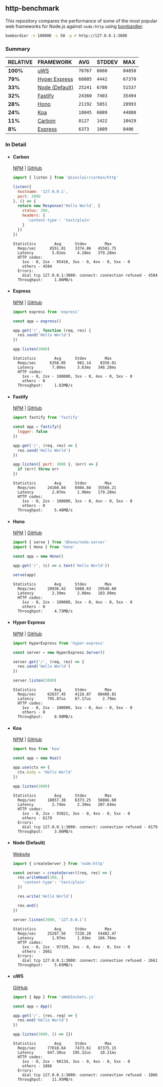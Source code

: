 ## http-benchmark

This repository compares the performance of some of the most popular web frameworks for Node.js against `node:http` using [bombardier](https://github.com/codesenberg/bombardier).

```bash
bombardier -n 100000 -c 50 -p r http://127.0.0.1:3000
```

### Summary

| RELATIVE | FRAMEWORK | AVG | STDDEV | MAX |
| :--- | :--- | :--- | :--- | :--- |
| **100%** | [uWS](#uws) | `76767` | `6660` | `84850` |
| **79%** | [Hyper Express](#hyper-express) | `60805` | `4442` | `67370` |
| **33%** | [Node (Default)](#node-default) | `25241` | `6780` | `51537` |
| **32%** | [Fastify](#fastify) | `24360` | `7403` | `35494` |
| **28%** | [Hono](#hono) | `21192` | `5851` | `28993` |
| **24%** | [Koa](#koa) | `18045` | `6089` | `44880` |
| **11%** | [Carbon](#carbon) | `8127` | `1422` | `10429` |
| **8%** | [Express](#express) | `6373` | `1009` | `8406` |


### In Detail

- #### Carbon
  [NPM](https://npmjs.com/@sinclair/carbon) | [GitHub](https://github.com/sinclairzx81/carbon)
  ```js
  import { listen } from '@sinclair/carbon/http'

  listen({
    hostname: '127.0.0.1',
    port: 3000
  }, () => {
    return new Response('Hello World', {
      status: 200,
      headers: {
        'content-type': 'text/plain'
      }
    })
  })
  ```

  ```
  Statistics        Avg      Stdev        Max
    Reqs/sec      8551.01    3374.86   45501.75
    Latency        5.81ms     4.28ms   379.28ms
    HTTP codes:
      1xx - 0, 2xx - 95416, 3xx - 0, 4xx - 0, 5xx - 0
      others - 4584
    Errors:
      dial tcp 127.0.0.1:3000: connect: connection refused - 4584
    Throughput:     1.86MB/s
  ```

- #### Express
  [NPM](https://npmjs.com/express) | [GitHub](https://github.com/expressjs/express)
  ```js
  import express from 'express'

  const app = express()

  app.get('/', function (req, res) {
    res.send('Hello World')
  })

  app.listen(3000)
  ```

  ```
  Statistics        Avg      Stdev        Max
    Reqs/sec      6358.05     981.14    8359.01
    Latency        7.86ms     3.63ms   348.28ms
    HTTP codes:
      1xx - 0, 2xx - 100000, 3xx - 0, 4xx - 0, 5xx - 0
      others - 0
    Throughput:     1.82MB/s
  ```

- #### Fastify
  [NPM](https://npmjs.com/fastify) | [GitHub](https://github.com/fastify/fastify)
  ```js
  import fastify from 'fastify'

  const app = fastify({
    logger: false
  })

  app.get('/', (req, res) => {
    res.send('Hello World')
  })

  app.listen({ port: 3000 }, (err) => {
    if (err) throw err
  })
  ```

  ```
  Statistics        Avg      Stdev        Max
    Reqs/sec     24160.84    6984.84   35560.21
    Latency        2.07ms     1.96ms   179.28ms
    HTTP codes:
      1xx - 0, 2xx - 100000, 3xx - 0, 4xx - 0, 5xx - 0
      others - 0
    Throughput:     5.48MB/s
  ```

- #### Hono
  [NPM](https://npmjs.com/hono) | [GitHub](https://github.com/honojs/hono)
  ```js
  import { serve } from '@hono/node-server'
  import { Hono } from 'hono'

  const app = new Hono()

  app.get('/', (c) => c.text('Hello World'))

  serve(app)
  ```

  ```
  Statistics        Avg      Stdev        Max
    Reqs/sec     20936.42    5868.63   29548.60
    Latency        2.39ms     2.06ms   183.99ms
    HTTP codes:
      1xx - 0, 2xx - 100000, 3xx - 0, 4xx - 0, 5xx - 0
      others - 0
    Throughput:     4.73MB/s
  ```

- #### Hyper Express
  [NPM](https://npmjs.com/hyper-express) | [GitHub](https://github.com/kartikk221/hyper-express)
  ```js
  import HyperExpress from 'hyper-express'

  const server = new HyperExpress.Server()

  server.get('/', (req, res) => {
    res.send('Hello World')
  })

  server.listen(3000)
  ```

  ```
  Statistics        Avg      Stdev        Max
    Reqs/sec     62637.45    4116.87   88488.82
    Latency      795.87us    67.17us     2.79ms
    HTTP codes:
      1xx - 0, 2xx - 100000, 3xx - 0, 4xx - 0, 5xx - 0
      others - 0
    Throughput:     8.90MB/s
  ```

- #### Koa
  [NPM](https://npmjs.com/koa) | [GitHub](https://github.com/koajs/koa)
  ```js
  import Koa from 'koa'

  const app = new Koa()

  app.use(ctx => {
    ctx.body = 'Hello World'
  })

  app.listen(3000)
  ```

  ```
  Statistics        Avg      Stdev        Max
    Reqs/sec     18057.38    6373.25   50866.60
    Latency        2.74ms     2.39ms   207.64ms
    HTTP codes:
      1xx - 0, 2xx - 93821, 3xx - 0, 4xx - 0, 5xx - 0
      others - 6179
    Errors:
      dial tcp 127.0.0.1:3000: connect: connection refused - 6179
    Throughput:     3.86MB/s
  ```

- #### Node (Default)
  [Website](https://nodejs.org/api/http.html)
  ```js
  import { createServer } from 'node:http'

  const server = createServer((req, res) => {
    res.writeHead(200, {
      'content-type': 'text/plain'
    })

    res.write('Hello World')

    res.end()
  })

  server.listen(3000, '127.0.0.1')
  ```

  ```
  Statistics        Avg      Stdev        Max
    Reqs/sec     25287.56    7228.28   54482.47
    Latency        1.97ms     1.93ms   166.76ms
    HTTP codes:
      1xx - 0, 2xx - 97339, 3xx - 0, 4xx - 0, 5xx - 0
      others - 2661
    Errors:
      dial tcp 127.0.0.1:3000: connect: connection refused - 2661
    Throughput:     5.65MB/s
  ```

- #### uWS
  [GitHub](https://github.com/uNetworking/uWebSockets.js)
  ```js
  import { App } from 'uWebSockets.js'

  const app = App()

  app.get('/', (res, req) => {
    res.end('Hello World')
  })

  app.listen(3000, () => {})
  ```

  ```
  Statistics        Avg      Stdev        Max
    Reqs/sec     77018.64    7473.61   87375.15
    Latency      647.30us   195.32us    10.21ms
    HTTP codes:
      1xx - 0, 2xx - 98134, 3xx - 0, 4xx - 0, 5xx - 0
      others - 1866
    Errors:
      dial tcp 127.0.0.1:3000: connect: connection refused - 1866
    Throughput:    11.95MB/s
  ```


